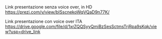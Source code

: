 Link presentazione senza voice over, in HD
https://prezi.com/v/view/bISscnekoWqVQaD9n77K/

Link presentazione con voice over ITA
https://drive.google.com/file/d/1xrZQQSyyQmiBzSesSctmsTrjRpa9sKqk/view?usp=drive_link
